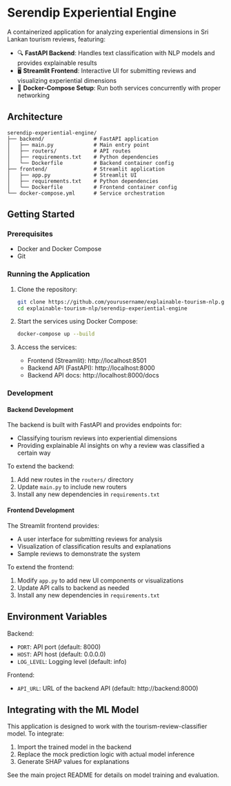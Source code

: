 # Serendip Experiential Engine

A containerized application for analyzing experiential dimensions in Sri Lankan tourism reviews, featuring:

- 🔍 **FastAPI Backend**: Handles text classification with NLP models and provides explainable results
- 🖥️ **Streamlit Frontend**: Interactive UI for submitting reviews and visualizing experiential dimensions
- 🐳 **Docker-Compose Setup**: Run both services concurrently with proper networking

## Architecture

```
serendip-experiential-engine/
├── backend/                # FastAPI application
│   ├── main.py             # Main entry point
│   ├── routers/            # API routes
│   ├── requirements.txt    # Python dependencies
│   └── Dockerfile          # Backend container config
├── frontend/               # Streamlit application
│   ├── app.py              # Streamlit UI
│   ├── requirements.txt    # Python dependencies
│   └── Dockerfile          # Frontend container config
└── docker-compose.yml      # Service orchestration
```

## Getting Started

### Prerequisites

- Docker and Docker Compose
- Git

### Running the Application

1. Clone the repository:
   ```bash
   git clone https://github.com/yourusername/explainable-tourism-nlp.git
   cd explainable-tourism-nlp/serendip-experiential-engine
   ```

2. Start the services using Docker Compose:
   ```bash
   docker-compose up --build
   ```

3. Access the services:
   - Frontend (Streamlit): http://localhost:8501
   - Backend API (FastAPI): http://localhost:8000
   - Backend API docs: http://localhost:8000/docs

### Development

#### Backend Development

The backend is built with FastAPI and provides endpoints for:
- Classifying tourism reviews into experiential dimensions
- Providing explainable AI insights on why a review was classified a certain way

To extend the backend:
1. Add new routes in the `routers/` directory
2. Update `main.py` to include new routers
3. Install any new dependencies in `requirements.txt`

#### Frontend Development

The Streamlit frontend provides:
- A user interface for submitting reviews for analysis
- Visualization of classification results and explanations
- Sample reviews to demonstrate the system

To extend the frontend:
1. Modify `app.py` to add new UI components or visualizations
2. Update API calls to backend as needed
3. Install any new dependencies in `requirements.txt`

## Environment Variables

Backend:
- `PORT`: API port (default: 8000)
- `HOST`: API host (default: 0.0.0.0)
- `LOG_LEVEL`: Logging level (default: info)

Frontend:
- `API_URL`: URL of the backend API (default: http://backend:8000)

## Integrating with the ML Model

This application is designed to work with the tourism-review-classifier model. To integrate:

1. Import the trained model in the backend
2. Replace the mock prediction logic with actual model inference
3. Generate SHAP values for explanations

See the main project README for details on model training and evaluation.